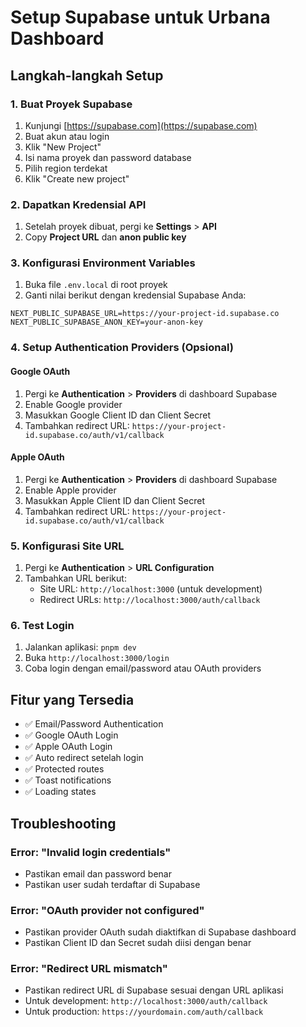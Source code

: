 # Setup Supabase untuk Urbana Dashboard

## Langkah-langkah Setup

### 1. Buat Proyek Supabase
1. Kunjungi [https://supabase.com](https://supabase.com)
2. Buat akun atau login
3. Klik "New Project"
4. Isi nama proyek dan password database
5. Pilih region terdekat
6. Klik "Create new project"

### 2. Dapatkan Kredensial API
1. Setelah proyek dibuat, pergi ke **Settings** > **API**
2. Copy **Project URL** dan **anon public key**

### 3. Konfigurasi Environment Variables
1. Buka file `.env.local` di root proyek
2. Ganti nilai berikut dengan kredensial Supabase Anda:

```env
NEXT_PUBLIC_SUPABASE_URL=https://your-project-id.supabase.co
NEXT_PUBLIC_SUPABASE_ANON_KEY=your-anon-key
```

### 4. Setup Authentication Providers (Opsional)

#### Google OAuth
1. Pergi ke **Authentication** > **Providers** di dashboard Supabase
2. Enable Google provider
3. Masukkan Google Client ID dan Client Secret
4. Tambahkan redirect URL: `https://your-project-id.supabase.co/auth/v1/callback`

#### Apple OAuth
1. Pergi ke **Authentication** > **Providers** di dashboard Supabase
2. Enable Apple provider
3. Masukkan Apple Client ID dan Client Secret
4. Tambahkan redirect URL: `https://your-project-id.supabase.co/auth/v1/callback`

### 5. Konfigurasi Site URL
1. Pergi ke **Authentication** > **URL Configuration**
2. Tambahkan URL berikut:
   - Site URL: `http://localhost:3000` (untuk development)
   - Redirect URLs: `http://localhost:3000/auth/callback`

### 6. Test Login
1. Jalankan aplikasi: `pnpm dev`
2. Buka `http://localhost:3000/login`
3. Coba login dengan email/password atau OAuth providers

## Fitur yang Tersedia

- ✅ Email/Password Authentication
- ✅ Google OAuth Login
- ✅ Apple OAuth Login
- ✅ Auto redirect setelah login
- ✅ Protected routes
- ✅ Toast notifications
- ✅ Loading states

## Troubleshooting

### Error: "Invalid login credentials"
- Pastikan email dan password benar
- Pastikan user sudah terdaftar di Supabase

### Error: "OAuth provider not configured"
- Pastikan provider OAuth sudah diaktifkan di Supabase dashboard
- Pastikan Client ID dan Secret sudah diisi dengan benar

### Error: "Redirect URL mismatch"
- Pastikan redirect URL di Supabase sesuai dengan URL aplikasi
- Untuk development: `http://localhost:3000/auth/callback`
- Untuk production: `https://yourdomain.com/auth/callback`